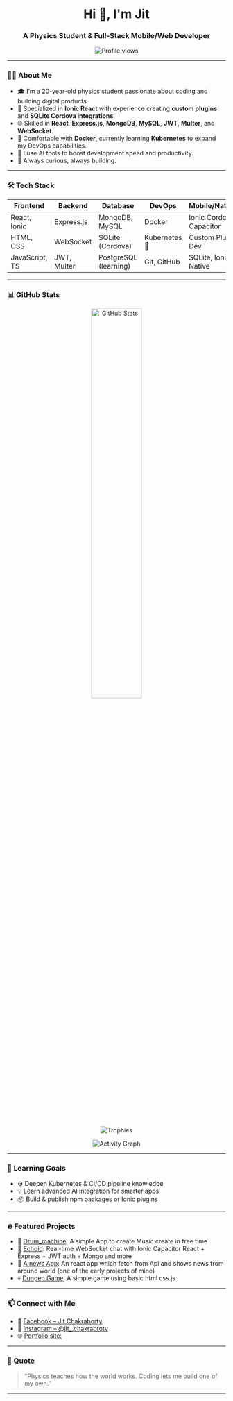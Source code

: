 <h1 align="center">Hi 👋, I'm Jit</h1>
<h3 align="center">A Physics Student & Full-Stack Mobile/Web Developer</h3>

<p align="center">
  <img src="https://komarev.com/ghpvc/?username=fabulousman12&label=Profile%20views&color=0e75b6&style=flat" alt="Profile views" />
</p>

---

### 👨‍💻 About Me

- 🎓 I’m a 20-year-old physics student passionate about coding and building digital products.
- 📱 Specialized in **Ionic React** with experience creating **custom plugins** and **SQLite Cordova integrations**.
- 🌐 Skilled in **React**, **Express.js**, **MongoDB**, **MySQL**, **JWT**, **Multer**, and **WebSocket**.
- 🐳 Comfortable with **Docker**, currently learning **Kubernetes** to expand my DevOps capabilities.
- 🤖 I use AI tools to boost development speed and productivity.
- 🚀 Always curious, always building.

---

### 🛠️ Tech Stack

| Frontend        | Backend        | Database         | DevOps         | Mobile/Native        |
|-----------------|----------------|------------------|----------------|-----------------------|
| React, Ionic    | Express.js     | MongoDB, MySQL   | Docker         | Ionic Cordova, Capacitor |
| HTML, CSS       | WebSocket      | SQLite (Cordova) | Kubernetes 🔄  | Custom Plugin Dev     |
| JavaScript, TS  | JWT, Multer    | PostgreSQL (learning) | Git, GitHub | SQLite, Ionic Native |

---

### 📊 GitHub Stats

<p align="center">
  <img src="https://github-readme-stats.vercel.app/api?username=fabulousman12&show_icons=true&theme=radical" alt="GitHub Stats" width="48%"/>

</p>

<p align="center">
  <img src="https://github-profile-trophy.vercel.app/?username=fabulousman12&theme=monokai&margin-w=15&no-frame=true" alt="Trophies" />
</p>

<p align="center">
  <img src="https://github-readme-activity-graph.vercel.app/graph?username=fabulousman12&theme=github-compact" alt="Activity Graph" />
</p>

---

### 🧠 Learning Goals

- ⚙️ Deepen Kubernetes & CI/CD pipeline knowledge
- 💡 Learn advanced AI integration for smarter apps
- 📦 Build & publish npm packages or Ionic plugins

---

### 🔥 Featured Projects

- 🔌 [Drum_machine](https://github.com/fabulousman12/fcc_drum_machine): A simple App to create Music create in free time 
- 💬 [Echoid](https://github.com/fabulousman12/Echoid): Real-time WebSocket chat with Ionic Capacitor React + Express + JWT auth + Mongo and more
- 🧰 [A news App](https://github.com/fabulousman12/news_mokey): An react app which fetch from Api and shows news from around world (one of the early projects of mine)
- 💀 [Dungen Game](https://github.com/fabulousman12/dungen_game): A simple game using basic html css js
---

### 📫 Connect with Me

- 📘 [Facebook – Jit Chakraborty](https://www.facebook.com/share/1JMdMsGhdE/)
- 📸 [Instagram – @jit_.chakrabroty](https://www.instagram.com/jit_.chakraborty?igsh=MjhyNWltejM5b2l5)
- 🌐 [Portfolio site: ](https://spacediary.netlify.app/)


---

### 💬 Quote

> “Physics teaches how the world works. Coding lets me build one of my own.”

---
